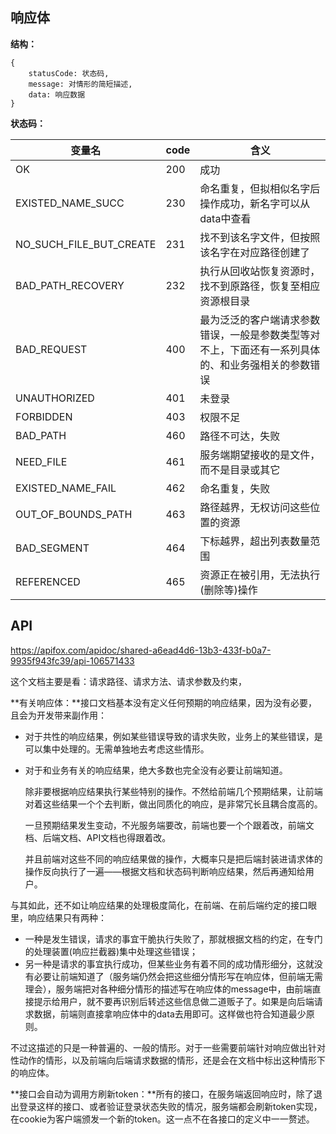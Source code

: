 ## 响应体

**结构：**

```
{
	statusCode: 状态码,
	message: 对情形的简短描述,
	data: 响应数据
}
```

**状态码：**

| 变量名                  | code | 含义                                                         |
| ----------------------- | ---- | ------------------------------------------------------------ |
| OK                      | 200  | 成功                                                         |
| EXISTED_NAME_SUCC       | 230  | 命名重复，但拟相似名字后操作成功，新名字可以从data中查看     |
| NO_SUCH_FILE_BUT_CREATE | 231  | 找不到该名字文件，但按照该名字在对应路径创建了               |
| BAD_PATH_RECOVERY       | 232  | 执行从回收站恢复资源时，找不到原路径，恢复至相应资源根目录   |
| BAD_REQUEST             | 400  | 最为泛泛的客户端请求参数错误，一般是参数类型等对不上，下面还有一系列具体的、和业务强相关的参数错误 |
| UNAUTHORIZED            | 401  | 未登录                                                       |
| FORBIDDEN               | 403  | 权限不足                                                     |
| BAD_PATH                | 460  | 路径不可达，失败                                             |
| NEED_FILE               | 461  | 服务端期望接收的是文件，而不是目录或其它                     |
| EXISTED_NAME_FAIL       | 462  | 命名重复，失败                                               |
| OUT_OF_BOUNDS_PATH      | 463  | 路径越界，无权访问这些位置的资源                             |
| BAD_SEGMENT             | 464  | 下标越界，超出列表数量范围                                   |
| REFERENCED              | 465  | 资源正在被引用，无法执行(删除等)操作                         |

## API

https://apifox.com/apidoc/shared-a6ead4d6-13b3-433f-b0a7-9935f943fc39/api-106571433

这个文档主要是看：请求路径、请求方法、请求参数及约束，

**有关响应体：**接口文档基本没有定义任何预期的响应结果，因为没有必要，且会为开发带来副作用：

- 对于共性的响应结果，例如某些错误导致的请求失败，业务上的某些错误，是可以集中处理的。无需单独地去考虑这些情形。

- 对于和业务有关的响应结果，绝大多数也完全没有必要让前端知道。

  除非要根据响应结果执行某些特别的操作。不然给前端几个预期结果，让前端对着这些结果一个个去判断，做出同质化的响应，是非常冗长且耦合度高的。

  一旦预期结果发生变动，不光服务端要改，前端也要一个个跟着改，前端文档、后端文档、API文档也得跟着改。

  并且前端对这些不同的响应结果做的操作，大概率只是把后端封装进请求体的操作反向执行了一遍——根据文档和状态码判断响应结果，然后再通知给用户。

与其如此，还不如让响应结果的处理极度简化，在前端、在前后端约定的接口眼里，响应结果只有两种：

- 一种是发生错误，请求的事宜干脆执行失败了，那就根据文档的约定，在专门的处理装置(响应拦截器)集中处理这些错误；
- 另一种是请求的事宜执行成功，但某些业务有着不同的成功情形细分，这就没有必要让前端知道了（服务端仍然会把这些细分情形写在响应体，但前端无需理会），服务端把对各种细分情形的描述写在响应体的message中，由前端直接提示给用户，就不要再识别后转述这些信息做二道贩子了。如果是向后端请求数据，前端则直接拿响应体中的data去用即可。这样做也符合知道最少原则。

不过这描述的只是一种普遍的、一般的情形。对于一些需要前端针对响应做出针对性动作的情形，以及前端向后端请求数据的情形，还是会在文档中标出这种情形下的响应体。

**接口会自动为调用方刷新token：**所有的接口，在服务端返回响应时，除了退出登录这样的接口、或者验证登录状态失败的情况，服务端都会刷新token实现，在cookie为客户端颁发一个新的token。这一点不在各接口的定义中一一赘述。
